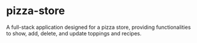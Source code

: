 # pizza-store
 A full-stack application designed for a pizza store, providing functionalities to show, add, delete, and update toppings and recipes.
